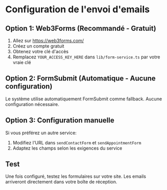 # Configuration de l'envoi d'emails

## Option 1: Web3Forms (Recommandé - Gratuit)

1. Allez sur https://web3forms.com/
2. Créez un compte gratuit
3. Obtenez votre clé d'accès
4. Remplacez `YOUR_ACCESS_KEY_HERE` dans `lib/form-service.ts` par votre vraie clé

## Option 2: FormSubmit (Automatique - Aucune configuration)

Le système utilise automatiquement FormSubmit comme fallback. Aucune configuration nécessaire.

## Option 3: Configuration manuelle

Si vous préférez un autre service:
1. Modifiez l'URL dans `sendContactForm` et `sendAppointmentForm`
2. Adaptez les champs selon les exigences du service

## Test

Une fois configuré, testez les formulaires sur votre site. Les emails arriveront directement dans votre boîte de réception.

